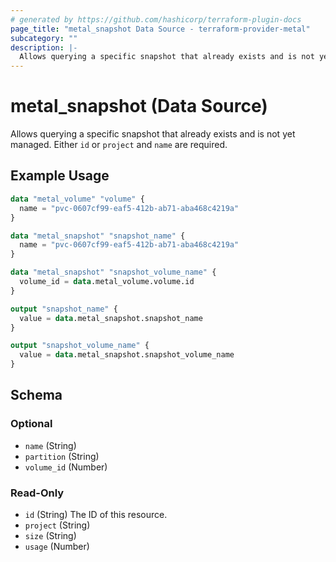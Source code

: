 ```yaml
---
# generated by https://github.com/hashicorp/terraform-plugin-docs
page_title: "metal_snapshot Data Source - terraform-provider-metal"
subcategory: ""
description: |-
  Allows querying a specific snapshot that already exists and is not yet managed. Either id or project and name are required.
---
```


# metal_snapshot (Data Source)

Allows querying a specific snapshot that already exists and is not yet managed. Either `id` or `project` and `name` are required.

## Example Usage

```terraform
data "metal_volume" "volume" {
  name = "pvc-0607cf99-eaf5-412b-ab71-aba468c4219a"
}

data "metal_snapshot" "snapshot_name" {
  name = "pvc-0607cf99-eaf5-412b-ab71-aba468c4219a"
}

data "metal_snapshot" "snapshot_volume_name" {
  volume_id = data.metal_volume.volume.id
}

output "snapshot_name" {
  value = data.metal_snapshot.snapshot_name
}

output "snapshot_volume_name" {
  value = data.metal_snapshot.snapshot_volume_name
}
```

<!-- schema generated by tfplugindocs -->
## Schema

### Optional

- `name` (String)
- `partition` (String)
- `volume_id` (Number)

### Read-Only

- `id` (String) The ID of this resource.
- `project` (String)
- `size` (String)
- `usage` (Number)
